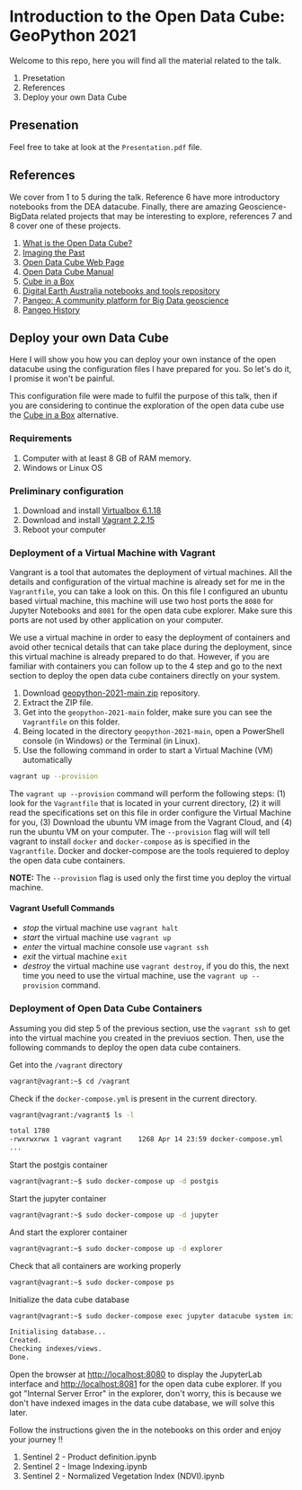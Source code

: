 # Introduction to the Open Data Cube: GeoPython 2021

Welcome to this repo, here you will find all the material related to the talk.

1. Presetation
2. References
3. Deploy your own Data Cube

## Presenation

Feel free to take at look at the `Presentation.pdf` file.

## References

We cover from 1 to 5 during the talk. Reference 6 have more introductory notebooks from the DEA datacube. Finally, there are amazing Geoscience-BigData related projects that may be interesting to explore, references 7 and 8 cover one of these projects. 

1. [What is the Open Data Cube?](https://medium.com/opendatacube/what-is-open-data-cube-805af60820d7) 
2. [Imaging the Past](https://landsat.gsfc.nasa.gov/article/imaging-past)
3. [Open Data Cube Web Page](https://www.opendatacube.org/)
4. [Open Data Cube Manual](https://datacube-core.readthedocs.io/en/latest/)
5. [Cube in a Box](https://www.opendatacube.org/ciab)
6. [Digital Earth Australia notebooks and tools repository](https://github.com/GeoscienceAustralia/dea-notebooks)
7. [Pangeo: A community platform for Big Data geoscience](https://pangeo.io/)
8. [Pangeo History](https://medium.com/pangeo/pangeo-2-0-2bedf099582d)

## Deploy your own Data Cube

Here I will show you how you can deploy your own instance of the open datacube using the configuration files I have prepared for you. So let's do it, I promise it won't be painful.

This configuration file were made to fulfil the purpose of this talk, then if you are considering to continue the exploration of the open data cube use the [Cube in a Box](https://www.opendatacube.org/ciab) alternative.

### Requirements

1. Computer with at least 8 GB of RAM memory.
2. Windows or Linux OS
 
### Preliminary configuration

1. Download and install [Virtualbox 6.1.18](https://download.virtualbox.org/virtualbox/6.1.18/VirtualBox-6.1.18-142142-Win.exe)
2. Download and install [Vagrant 2.2.15](https://releases.hashicorp.com/vagrant/2.2.15/vagrant_2.2.15_x86_64.msi)
3. Reboot your computer

### Deployment of a Virtual Machine with Vagrant

Vangrant is a tool that automates the deployment of virtual machines. All the details and configuration of the virtual machine is already set for me in the `Vagrantfile`, you can take a look on this. On this file I configured an ubuntu based virtual machine, this machine will use two host ports the `8080` for Jupyter Notebooks and `8081` for the open data cube explorer. Make sure this ports are not used by other application on your computer.

We use a virtual machine in order to easy the deployment of containers and avoid other tecnical details that can take place during the deployment, since this virtual machine is already prepared to do that. However, if you are familiar with containers you can follow up to the 4 step and go to the next section to deploy the open data cube containers directly on your system. 

1. Download [geopython-2021-main.zip](https://github.com/DonAurelio/geopython-2021/archive/refs/heads/main.zip) repository.
2. Extract the ZIP file. 
3. Get into the `geopython-2021-main` folder, make sure you can see the `Vagrantfile` on this folder.
4. Being located in the directory `geopython-2021-main`, open a PowerShell console (in Windows) or the Terminal (in Linux).
5. Use the following command in order to start a Virtual Machine (VM) automatically

```bash
vagrant up --provision
```

The `vagrant up --provision` command will perform the following steps: (1) look for the `Vagrantfile` that is located in your current directory, (2) it will read the specifications set on this file in order configure the Virtual Machine for you, (3) Download the ubuntu VM image from the Vagrant Cloud, and (4) run the ubuntu VM on your computer. The `--provision` flag will will tell vagrant to install `docker` and `docker-compose` as is specified in the `Vagrantfile`. Docker and docker-compose are the tools requiered to deploy the open data cube containers.  

**NOTE:** The `--provision` flag is used only the first time you deploy the virtual machine.

#### Vagrant Usefull Commands

* *stop* the virtual machine use `vagrant halt`
* *start* the virtual machine use `vagrant up`
* *enter* the virtual machine console use `vagrant ssh`
* *exit* the virtual machine `exit`
* *destroy* the virtual machine use `vagrant destroy`, if you do this, the next time you need to use the virtual machine, use the `vagrant up --provision` command.

### Deployment of Open Data Cube Containers

Assuming you did step 5 of the previous section, use the `vagrant ssh` to get into the virtual machine you created in the previuos section. Then, use the following commands to deploy the open data cube containers.

Get into the `/vagrant` directory

```bash 
vagrant@vagrant:~$ cd /vagrant
```

Check if the `docker-compose.yml` is present in the current directory.

```bash
vagrant@vagrant:/vagrant$ ls -l

total 1780
-rwxrwxrwx 1 vagrant vagrant    1268 Apr 14 23:59 docker-compose.yml
...
```

Start the postgis container

```bash
vagrant@vagrant:~$ sudo docker-compose up -d postgis
```
Start the jupyter container

```bash
vagrant@vagrant:~$ sudo docker-compose up -d jupyter
```

And start the explorer container

```bash
vagrant@vagrant:~$ sudo docker-compose up -d explorer
```

Check that all containers are working properly

```bash
vagrant@vagrant:~$ sudo docker-compose ps
```

Initialize the data cube database

```bash
vagrant@vagrant:~$ sudo docker-compose exec jupyter datacube system init

Initialising database...
Created.
Checking indexes/views.
Done.
```

Open the browser at [http://localhost:8080](http://localhost:8080) to display the JupyterLab interface and [http://localhost:8081](http://localhost:8081) for the open data cube explorer. If you got "Internal Server Error" in the explorer, don't worry, this is because we don't have indexed images in the data cube database, we will solve this later. 

Follow the instructions given the in the notebooks on this order and enjoy your journey !!

1. Sentinel 2 - Product definition.ipynb
2. Sentinel 2 - Image Indexing.ipynb
3. Sentinel 2 - Normalized Vegetation Index (NDVI).ipynb